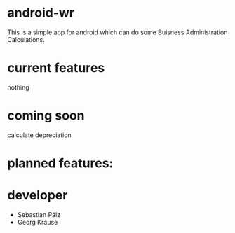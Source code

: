 android-wr
==========

This is a simple app for android which can do some Buisness Administration Calculations.

current features
==========
nothing

coming soon
==========
calculate depreciation

planned features:
==========

developer
==========
* Sebastian Pälz
* Georg Krause
